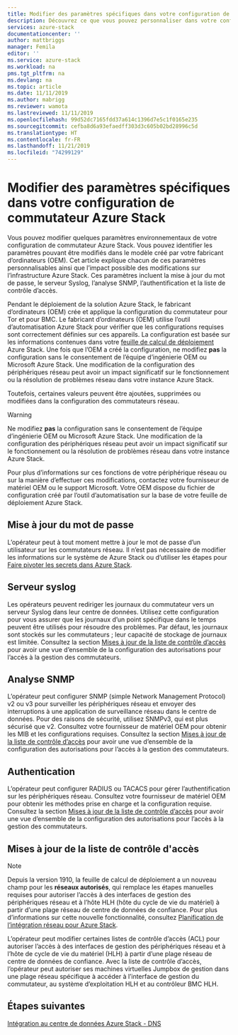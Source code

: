 ```yaml
---
title: Modifier des paramètres spécifiques dans votre configuration de commutateur Azure Stack | Microsoft Docs
description: Découvrez ce que vous pouvez personnaliser dans votre configuration de commutateur Azure Stack. Une fois que le fabricant d’ordinateurs (OEM) a créé la configuration, ne la modifiez pas sans le consentement de l’équipe d’ingénierie OEM ou Microsoft Azure Stack.
services: azure-stack
documentationcenter: ''
author: mattbriggs
manager: Femila
editor: ''
ms.service: azure-stack
ms.workload: na
pms.tgt_pltfrm: na
ms.devlang: na
ms.topic: article
ms.date: 11/11/2019
ms.author: mabrigg
ms.reviewer: wamota
ms.lastreviewed: 11/11/2019
ms.openlocfilehash: 99d52dc7165fdd37a614c1396d7e5c1f0165e235
ms.sourcegitcommit: cefba8d6a93efaedff303d3c605b02bd28996c5d
ms.translationtype: HT
ms.contentlocale: fr-FR
ms.lasthandoff: 11/21/2019
ms.locfileid: "74299129"
---
```

#  <a name="modify-specific-settings-on-your-azure-stack-switch-configuration"></a>Modifier des paramètres spécifiques dans votre configuration de commutateur Azure Stack

Vous pouvez modifier quelques paramètres environnementaux de votre configuration de commutateur Azure Stack. Vous pouvez identifier les paramètres pouvant être modifiés dans le modèle créé par votre fabricant d’ordinateurs (OEM). Cet article explique chacun de ces paramètres personnalisables ainsi que l’impact possible des modifications sur l’infrastructure Azure Stack. Ces paramètres incluent la mise à jour du mot de passe, le serveur Syslog, l’analyse SNMP, l’authentification et la liste de contrôle d’accès. 

Pendant le déploiement de la solution Azure Stack, le fabricant d’ordinateurs (OEM) crée et applique la configuration du commutateur pour Tor et pour BMC. Le fabricant d’ordinateurs (OEM) utilise l’outil d’automatisation Azure Stack pour vérifier que les configurations requises sont correctement définies sur ces appareils. La configuration est basée sur les informations contenues dans votre [feuille de calcul de déploiement](azure-stack-deployment-worksheet.md) Azure Stack. Une fois que l’OEM a créé la configuration, ne modifiez **pas** la configuration sans le consentement de l’équipe d’ingénierie OEM ou Microsoft Azure Stack. Une modification de la configuration des périphériques réseau peut avoir un impact significatif sur le fonctionnement ou la résolution de problèmes réseau dans votre instance Azure Stack.

Toutefois, certaines valeurs peuvent être ajoutées, supprimées ou modifiées dans la configuration des commutateurs réseau.

>[!Warning]  
> Ne modifiez **pas** la configuration sans le consentement de l’équipe d’ingénierie OEM ou Microsoft Azure Stack. Une modification de la configuration des périphériques réseau peut avoir un impact significatif sur le fonctionnement ou la résolution de problèmes réseau dans votre instance Azure Stack.
>
> Pour plus d’informations sur ces fonctions de votre périphérique réseau ou sur la manière d’effectuer ces modifications, contactez votre fournisseur de matériel OEM ou le support Microsoft. Votre OEM dispose du fichier de configuration créé par l’outil d’automatisation sur la base de votre feuille de déploiement Azure Stack. 

## <a name="password-update"></a>Mise à jour du mot de passe

L’opérateur peut à tout moment mettre à jour le mot de passe d’un utilisateur sur les commutateurs réseau. Il n’est pas nécessaire de modifier les informations sur le système de Azure Stack ou d’utiliser les étapes pour [Faire pivoter les secrets dans Azure Stack](azure-stack-rotate-secrets.md).

## <a name="syslog-server"></a>Serveur syslog

Les opérateurs peuvent rediriger les journaux du commutateur vers un serveur Syslog dans leur centre de données. Utilisez cette configuration pour vous assurer que les journaux d’un point spécifique dans le temps peuvent être utilisés pour résoudre des problèmes. Par défaut, les journaux sont stockés sur les commutateurs ; leur capacité de stockage de journaux est limitée. Consultez la section [Mises à jour de la liste de contrôle d’accès](#access-control-list-updates) pour avoir une vue d’ensemble de la configuration des autorisations pour l’accès à la gestion des commutateurs.

## <a name="snmp-monitoring"></a>Analyse SNMP

L’opérateur peut configurer SNMP (simple Network Management Protocol) v2 ou v3 pour surveiller les périphériques réseau et envoyer des interruptions à une application de surveillance réseau dans le centre de données. Pour des raisons de sécurité, utilisez SNMPv3, qui est plus sécurisé que v2. Consultez votre fournisseur de matériel OEM pour obtenir les MIB et les configurations requises. Consultez la section [Mises à jour de la liste de contrôle d’accès](#access-control-list-updates) pour avoir une vue d’ensemble de la configuration des autorisations pour l’accès à la gestion des commutateurs.

## <a name="authentication"></a>Authentication

L’opérateur peut configurer RADIUS ou TACACS pour gérer l’authentification sur les périphériques réseau. Consultez votre fournisseur de matériel OEM pour obtenir les méthodes prise en charge et la configuration requise.  Consultez la section [Mises à jour de la liste de contrôle d’accès](#access-control-list-updates) pour avoir une vue d’ensemble de la configuration des autorisations pour l’accès à la gestion des commutateurs.

## <a name="access-control-list-updates"></a>Mises à jour de la liste de contrôle d'accès

> [!NOTE]
> Depuis la version 1910, la feuille de calcul de déploiement a un nouveau champ pour les **réseaux autorisés**, qui remplace les étapes manuelles requises pour autoriser l’accès à des interfaces de gestion des périphériques réseau et à l’hôte HLH (hôte du cycle de vie du matériel) à partir d’une plage réseau de centre de données de confiance. Pour plus d’informations sur cette nouvelle fonctionnalité, consultez [Planification de l’intégration réseau pour Azure Stack](azure-stack-network.md#permitted-networks).

L’opérateur peut modifier certaines listes de contrôle d’accès (ACL) pour autoriser l’accès à des interfaces de gestion des périphériques réseau et à l’hôte de cycle de vie du matériel (HLH) à partir d’une plage réseau de centre de données de confiance. Avec la liste de contrôle d’accès, l’opérateur peut autoriser ses machines virtuelles Jumpbox de gestion dans une plage réseau spécifique à accéder à l’interface de gestion du commutateur, au système d’exploitation HLH et au contrôleur BMC HLH.

## <a name="next-steps"></a>Étapes suivantes

[Intégration au centre de données Azure Stack - DNS](azure-stack-integrate-dns.md)
